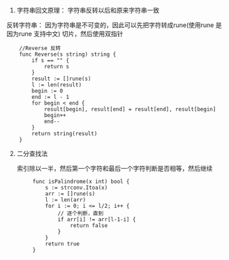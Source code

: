 1. 字符串回文原理： 字符串反转以后和原来字符串一致

  反转字符串： 因为字符串是不可变的，因此可以先把字符转成rune(使用rune 是因为rune 支持中文) 切片，然后使用双指针

        //Reverse 反转
        func Reverse(s string) string {
            if s == "" {
                return s
            }
            result := []rune(s)
            l := len(result)
            begin := 0
            end := l - 1
            for begin < end {
                result[begin], result[end] = result[end], result[begin]
                begin++
                end--
            }
            return string(result)
        }

2. 二分查找法

    索引除以一半，然后第一个字符和最后一个字符判断是否相等，然后继续

            func isPalindrome(x int) bool {
                s := strconv.Itoa(x)
                arr := []rune(s)
                l := len(arr)
                for i := 0; i <= l/2; i++ {
                    // 逐个判断，直到
                    if arr[i] != arr[l-1-i] {
                        return false
                    }
                }
                return true
            }